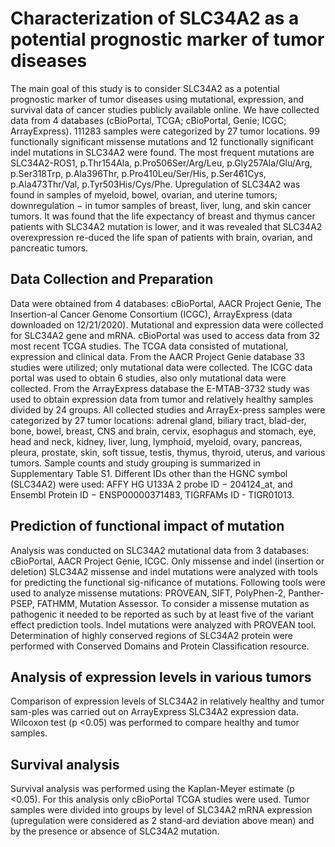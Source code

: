 # **Characterization of SLC34A2 as a potential prognostic marker of tumor diseases**

The main goal of this study is to consider SLC34A2 as a potential prognostic marker of tumor diseases using mutational, expression, and survival data of cancer studies publicly available online. We have collected data from 4 databases (cBioPortal, TCGA; cBioPortal, Genie; ICGC; ArrayExpress). 111283 samples were categorized by 27 tumor locations. 99 functionally significant missense mutations and 12 functionally significant indel mutations in SLC34A2 were found. The most frequent mutations are SLC34A2-ROS1, p.Thr154Ala, p.Pro506Ser/Arg/Leu, p.Gly257Ala/Glu/Arg, p.Ser318Trp, p.Ala396Thr, p.Pro410Leu/Ser/His, p.Ser461Cys, p.Ala473Thr/Val, p.Tyr503His/Cys/Phe. Upregulation of SLC34A2 was found in samples of myeloid, bowel, ovarian, and uterine tumors; downregulation − in tumor samples of breast, liver, lung, and skin cancer tumors. It was found that the life expectancy of breast and thymus cancer patients with SLC34A2 mutation is lower, and it was revealed that SLC34A2 overexpression re-duced the life span of patients with brain, ovarian, and pancreatic tumors.

## Data Collection and Preparation
Data were obtained from 4 databases: cBioPortal, AACR Project Genie, The Insertion-al Cancer Genome Consortium (ICGC), ArrayExpress (data downloaded on 12/21/2020). Mutational and expression data were collected for SLC34A2 gene and mRNA. cBioPortal was used to access data from 32 most recent TCGA studies. The TCGA data consisted of mutational, expression and clinical data. From the AACR Project Genie database 33 studies were utilized; only mutational data were collected. The ICGC data portal was used to obtain 6 studies, also only mutational data were collected. From the ArrayExpress database the E-MTAB-3732 study was used to obtain expression data from tumor and relatively healthy samples divided by 24 groups. All collected studies and ArrayEx-press samples were categorized by 27 tumor locations: adrenal gland, biliary tract, blad-der, bone, bowel, breast, CNS and brain, cervix, esophagus and stomach, eye, head and neck, kidney, liver, lung, lymphoid, myeloid, ovary, pancreas, pleura, prostate, skin, soft tissue, testis, thymus, thyroid, uterus, and various tumors. Sample counts and study grouping is summarized in Supplementary Table S1. Different IDs other than the HGNC symbol (SLC34A2) were used: AFFY HG U133A 2 probe ID − 204124_at, and Ensembl Protein ID − ENSP00000371483, TIGRFAMs ID - TIGR01013.
## Prediction of functional impact of mutation
Analysis was conducted on SLC34A2 mutational data from 3 databases: cBioPortal, AACR Project Genie, ICGC. Only missense and indel (insertion or deletion) SLC34A2 missense and indel mutations were analyzed with tools for predicting the functional sig-nificance of mutations. Following tools were used to analyze missense mutations: PROVEAN, SIFT, PolyPhen-2, Panther-PSEP, FATHMM, Mutation Assessor. To consider a missense mutation as pathogenic it needed to be reported as such by at least five of the variant effect prediction tools. Indel mutations were analyzed with PROVEAN tool. Determination of highly conserved regions of SLC34A2 protein were performed with Conserved Domains and Protein Classification resource.
## Analysis of expression levels in various tumors
Comparison of expression levels of SLC34A2 in relatively healthy and tumor sam-ples was carried out on ArrayExpress SLC34A2 expression data. Wilcoxon test (p <0.05) was performed to compare healthy and tumor samples.
## Survival analysis
Survival analysis was performed using the Kaplan-Meyer estimate (p <0.05). For this analysis only cBioPortal TCGA studies were used. Tumor samples were divided into groups by level of SLC34A2 mRNA expression (upregulation were considered as 2 stand-ard deviation above mean) and by the presence or absence of SLC34A2 mutation.
